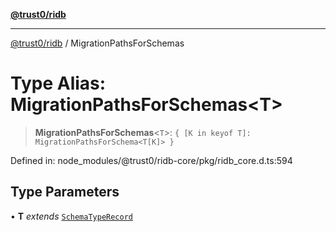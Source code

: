 [**@trust0/ridb**](../README.md)

***

[@trust0/ridb](../README.md) / MigrationPathsForSchemas

# Type Alias: MigrationPathsForSchemas\<T\>

> **MigrationPathsForSchemas**\<`T`\>: `{ [K in keyof T]: MigrationPathsForSchema<T[K]> }`

Defined in: node\_modules/@trust0/ridb-core/pkg/ridb\_core.d.ts:594

## Type Parameters

• **T** *extends* [`SchemaTypeRecord`](SchemaTypeRecord.md)
